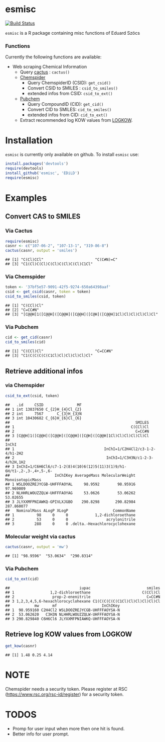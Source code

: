 esmisc
=============


[![Build Status](https://travis-ci.org/EDiLD/esmisc.png)](https://travis-ci.org/EDiLD/esmisc)

`esmisc` is a R package containing misc functions of Eduard Szöcs

### Functions
Currently the following functions are available:

+ Web scraping Chemical Information
  + Query [cactus](http://cactus.nci.nih.gov/chemical/structure_documentation) : `cactus()`
  + [Chemspider](http://www.chemspider.com/)
    + Query ChemspiderID (CSID): `get_csid()`
    + Convert CSID to SMILES : `csid_to_smiles()`
    + extended infos from CSID: `csid_to_ext()`
  + [Pubchem](https://pubchem.ncbi.nlm.nih.gov/)
    + Query CompoundID (CID): `get_cid()`
    + Convert CID to SMILES: `cid_to_smiles()`
    + extended infos from CID: `cid_to_ext()`
  + Extract recommended log KOW values from [LOGKOW](http://logkow.cisti.nrc.ca/logkow/index.jsp).

Installation
==============
`esmisc` is currently only available on github. To install `esmisc` use:

```r
install.packages('devtools')
require(devtools)
install_github('esmisc', 'EDiLD')
require(esmisc)
```


Examples
=================

## Convert CAS to SMILES
### Via Cactus

```r
require(esmisc)
casnr <- c("107-06-2", "107-13-1", "319-86-8")
cactus(casnr, output = 'smiles')
```

```
## [1] "C(Cl)CCl"                       "C(C#N)=C"                      
## [3] "C1(Cl)C(Cl)C(Cl)C(Cl)C(Cl)C1Cl"
```

### Via Chemspider

```r
token <- '37bf5e57-9091-42f5-9274-650a64398aaf'
csid <- get_csid(casnr, token = token)
csid_to_smiles(csid, token)
```

```
## [1] "C(CCl)Cl"                                                   
## [2] "C=CC#N"                                                     
## [3] "[C@@H]1([C@@H]([C@@H]([C@@H]([C@H]([C@@H]1Cl)Cl)Cl)Cl)Cl)Cl"
```

### Via Pubchem

```r
cid <- get_cid(casnr)
cid_to_smiles(cid)
```

```
## [1] "C(CCl)Cl"                       "C=CC#N"                        
## [3] "C1(C(C(C(C(C1Cl)Cl)Cl)Cl)Cl)Cl"
```



## Retrieve additional infos
### via Chemspider

```r
csid_to_ext(csid, token)
```

```
##   .id     CSID               MF
## 1 int 13837650 C_{2}H_{4}Cl_{2}
## 2 int     7567      C_{3}H_{3}N
## 3 int 10430682 C_{6}H_{6}Cl_{6}
##                                                        SMILES
## 1                                                    C(CCl)Cl
## 2                                                      C=CC#N
## 3 [C@@H]1([C@@H]([C@@H]([C@@H]([C@H]([C@@H]1Cl)Cl)Cl)Cl)Cl)Cl
##                                                                    InChI
## 1                                        InChI=1/C2H4Cl2/c3-1-2-4/h1-2H2
## 2                                         InChI=1/C3H3N/c1-2-3-4/h2H,1H2
## 3 InChI=1/C6H6Cl6/c7-1-2(8)4(10)6(12)5(11)3(1)9/h1-6H/t1-,2-,3-,4+,5-,6-
##                    InChIKey AverageMass MolecularWeight MonoisotopicMass
## 1 WSLDOOZREJYCGB-UHFFFAOYAL     98.9592        98.95916        97.969009
## 2 NLHHRLWOUZZQLW-UHFFFAOYAG     53.0626        53.06262         53.02655
## 3 JLYXXMFPNIAWKQ-GPIVLXJGBO    290.8298       290.82984       287.860077
##   NominalMass ALogP XLogP                    CommonName
## 1          98     0     0            1,2-dichloroethane
## 2          53     0     0                 acrylonitrile
## 3         288     0     0 .delta.-Hexachlorocyclohexane
```

### Molecular weight via cactus

```r
cactus(casnr, output = 'mw')
```

```
## [1] "98.9596"  "53.0634"  "290.8314"
```

### Via Pubchem

```r
cid_to_ext(cid)
```

```
##                               iupac                         smiles
## 1                1,2-dichloroethane                       C(CCl)Cl
## 2                 prop-2-enenitrile                         C=CC#N
## 3 1,2,3,4,5,6-hexachlorocyclohexane C1(C(C(C(C(C1Cl)Cl)Cl)Cl)Cl)Cl
##           mw      mf                    InChIKey
## 1  98.959160 C2H4Cl2 WSLDOOZREJYCGB-UHFFFAOYSA-N
## 2  53.062620   C3H3N NLHHRLWOUZZQLW-UHFFFAOYSA-N
## 3 290.829840 C6H6Cl6 JLYXXMFPNIAWKQ-UHFFFAOYSA-N
```


## Retrieve log KOW values from LOGKOW

```r
get_kow(casnr)
```

```
## [1] 1.48 0.25 4.14
```


NOTE
=============
Chemspider needs a security token. Please register at RSC (https://www.rsc.org/rsc-id/register) for a security token.


TODOS
=============
+ Promp for user input when more then one hit is found. 
+ Better info for user prompt.
